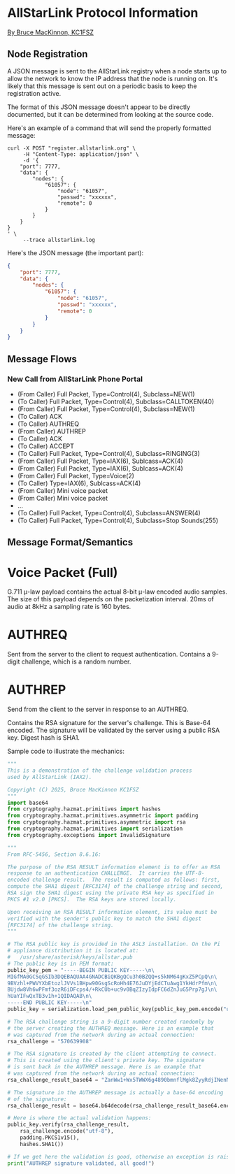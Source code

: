 # AllStarLink Protocol Information 

[By Bruce MacKinnon, KC1FSZ](https://www.qrz.com/db/kc1fsz)

## Node Registration

A JSON message is sent to the AllStarLink registry
when a node starts up to allow the 
network to know the IP address that the node is running
on. It's likely that this message is sent out on a 
periodic basis to keep the registration active.

The format of this JSON message doesn't appear to be directly
documented, but it can be determined from looking at the 
source code.

Here's an example of a command that will send the 
properly formatted message:
```
curl -X POST "register.allstarlink.org" \
     -H "Content-Type: application/json" \
     -d '{ 
    "port": 7777,
    "data": { 
        "nodes": { 
            "61057": { 
                "node": "61057", 
                "passwd": "xxxxxx", 
                "remote": 0 
            } 
        } 
    } 
} 
' \
     --trace allstarlink.log
```
Here's the JSON message (the important part):
```json
{
    "port": 7777,
    "data": {
        "nodes": {
            "61057": {
                "node": "61057",
                "passwd": "xxxxxx",
                "remote": 0
            }
        }
    }
}
```

## Message Flows

### New Call from AllStarLink Phone Portal

* (From Caller) Full Packet, Type=Control(4), Subclass=NEW(1)
* (To Caller)  Full Packet, Type=Control(4), Subclass=CALLTOKEN(40)
* (From Caller) Full Packet, Type=Control(4), Subclass=NEW(1)
* (To Caller) ACK
* (To Caller) AUTHREQ
* (From Caller) AUTHREP
* (To Caller) ACK
* (To Caller) ACCEPT
* (To Caller) Full Packet, Type=Control(4), Subclass=RINGING(3)
* (From Caller) Full Packet, Type=IAX(6), Sublcass=ACK(4)
* (From Caller) Full Packet, Type=IAX(6), Sublcass=ACK(4)
* (From Caller) Full Packet, Type=Voice(2)
* (To Caller) Type=IAX(6), Sublcass=ACK(4)
* (From Caller) Mini voice packet
* (From Caller) Mini voice packet
* ...
* (To Caller) Full Packet, Type=Control(4), Subclass=ANSWER(4)
* (To Caller) Full Packet, Type=Control(4), Subclass=Stop Sounds(255)

## Message Format/Semantics

# Voice Packet (Full)

G.711 μ-law payload contains the actual 8-bit μ-law encoded audio samples. The size of 
this payload depends on the packetization interval.  20ms of audio at 8kHz a sampling
rate is 160 bytes.

# AUTHREQ

Sent from the server to the client to request authentication. Contains a 9-digit challenge,
which is a random number.

# AUTHREP

Send from the client to the server in response to an AUTHREQ.

Contains the RSA signature for the server's challenge. This is Base-64 encoded. The 
signature will be validated by the server using a public RSA key. Digest hash is SHA1.

Sample code to illustrate the mechanics:

```python
"""
This is a demonstration of the challenge validation process 
used by AllStarLink (IAX2).

Copyright (C) 2025, Bruce MacKinnon KC1FSZ
"""
import base64
from cryptography.hazmat.primitives import hashes
from cryptography.hazmat.primitives.asymmetric import padding
from cryptography.hazmat.primitives.asymmetric import rsa
from cryptography.hazmat.primitives import serialization
from cryptography.exceptions import InvalidSignature

"""
From RFC-5456, Section 8.6.16:

The purpose of the RSA RESULT information element is to offer an RSA
response to an authentication CHALLENGE.  It carries the UTF-8-
encoded challenge result.  The result is computed as follows: first,
compute the SHA1 digest [RFC3174] of the challenge string and second,
RSA sign the SHA1 digest using the private RSA key as specified in
PKCS #1 v2.0 [PKCS].  The RSA keys are stored locally.

Upon receiving an RSA RESULT information element, its value must be
verified with the sender's public key to match the SHA1 digest
[RFC3174] of the challenge string.
"""

# The RSA public key is provided in the ASL3 installation. On the Pi
# appliance distribution it is located at:
#   /usr/share/asterisk/keys/allstar.pub
# The public key is in PEM format:
public_key_pem = "-----BEGIN PUBLIC KEY-----\n\
MIGfMA0GCSqGSIb3DQEBAQUAA4GNADCBiQKBgQCu3h0BZQQ+s5kNM64gKxZ5PCpQ\n\
9BVzhl+PWVYXbEtozlJVVs1BHpw90GsgScRoHh4E76JuDYjEdCTuAwg1YkHdrPfm\n\
BUjdw8Vh6wPFmf3ozR6iDFcps4/+RkCUb+uc9v0BqZIzyIdpFC6dZnJuG5Prp7gJ\n\
hUaYIFwQxTB3v1h+1QIDAQAB\n\
-----END PUBLIC KEY-----\n"
public_key = serialization.load_pem_public_key(public_key_pem.encode("utf-8"))

# The RSA challenge string is a 9-digit number created randomly by 
# the server creating the AUTHREQ message. Here is an example that 
# was captured from the network during an actual connection:
rsa_challenge = "570639908"

# The RSA signature is created by the client attempting to connect.
# This is created using the client's private key. The signature
# is sent back in the AUTHREP message. Here is an example that
# was captured from the network during an actual connection:
rsa_challenge_result_base64 = "ZanWw1+Wx5TWWX6g4890bmnflMgk8ZyyRdjINenNmzq3eYWfPMpcfMFIrHfX0gxOzGeNflcbOqr1m6GMnCoE92h+fMlIEZceUuCZXh+GZ4ywiy3RJluvE/Cj/vkh5Af38jb5PjT2dJB/HMZ8mSZ7qDQgcjjotNRmWVGhAMte9Nc="

# The signature in the AUTHREP message is actually a base-64 encoding 
# of the signature:
rsa_challenge_result = base64.b64decode(rsa_challenge_result_base64.encode("utf-8"))

# Here is where the actual validation happens:
public_key.verify(rsa_challenge_result,
    rsa_challenge.encode("utf-8"), 
    padding.PKCS1v15(), 
    hashes.SHA1())

# If we get here the validation is good, otherwise an exception is raised
print("AUTHREP signature validated, all good!")
```
